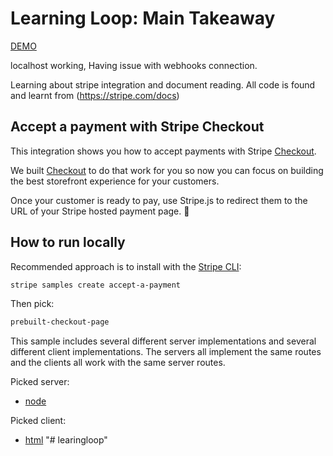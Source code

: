 # Learning Loop: Main Takeaway

[DEMO](https://jessicateocw.github.io/learningloop)

localhost working, Having issue with webhooks connection.

Learning about stripe integration and document reading.
All code is found and learnt from
(https://stripe.com/docs)

## Accept a payment with Stripe Checkout

This integration shows you how to accept payments with Stripe
[Checkout](https://stripe.com/docs/checkout).

We built [Checkout](https://stripe.com/docs/payments/checkout) to do that
work for you so now you can focus on building the best storefront
experience for your customers.

Once your customer is ready to pay, use Stripe.js to redirect them to the
URL of your Stripe hosted payment page. 🥳

## How to run locally

Recommended approach is to install with the [Stripe CLI](https://stripe.com/docs/stripe-cli#install):

```sh
stripe samples create accept-a-payment
```

Then pick:

```sh
prebuilt-checkout-page
```

This sample includes several different server implementations and several
different client implementations. The servers all implement the same routes and
the clients all work with the same server routes.

Picked server:

- [node](./server/node)

Picked client:

- [html](./client/html)
  "# learingloop"
